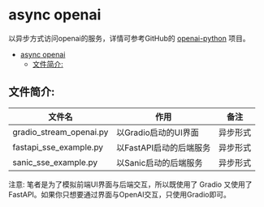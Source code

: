 # async openai

以异步方式访问openai的服务，详情可参考GitHub的 [openai-python](https://github.com/openai/openai-python) 项目。

- [async openai](#async-openai)
  - [文件简介:](#文件简介)

## 文件简介:

| 文件名                       | 作用                                   | 备注    |
|-----------------------------|---------------------------------------|---------|
| gradio_stream_openai.py     | 以Gradio启动的UI界面                    | 异步形式 |
| fastapi_sse_example.py      | 以FastAPI启动的后端服务                  | 异步形式 |
| sanic_sse_example.py        | 以Sanic启动的后端服务                    | 异步形式 |

注意: 笔者是为了模拟前端UI界面与后端交互，所以既使用了 Gradio 又使用了 FastAPI。如果你只想要通过界面与OpenAI交互，只使用Gradio即可。